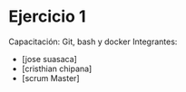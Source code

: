 # Ejercicio 1
Capacitación: Git, bash y docker
Integrantes:
- [jose suasaca]
- [cristhian chipana]
- [scrum Master]